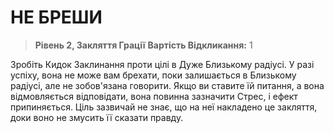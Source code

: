 ﻿# НЕ БРЕШИ

> **Рівень 2, Закляття Грації**
> **Вартість Відкликання:** 1

Зробіть Кидок Заклинання проти цілі в Дуже Близькому радіусі. У разі успіху, вона не може вам брехати, поки залишається в Близькому радіусі, але не зобов'язана говорити. Якщо ви ставите їй питання, а вона відмовляється відповідати, вона повинна зазначити Стрес, і ефект припиняється. Ціль зазвичай не знає, що на неї накладено це закляття, доки воно не змусить її сказати правду.